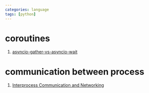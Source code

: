 ```yaml
---
categories: language
tags: [python]    
---
```

# coroutines
1. [asyncio-gather-vs-asyncio-wait](https://stackoverflow.com/questions/42231161/asyncio-gather-vs-asyncio-wait)

# communication between process
1. [Interprocess Communication and Networking](https://docs.python.org/3/library/ipc.html)